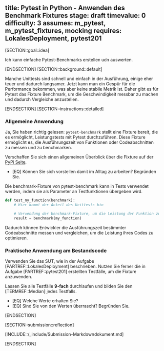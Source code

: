 title: Pytest in Python - Anwenden des Benchmark Fixtures
stage: draft
timevalue: 0
difficulty: 3
assumes: m_pytest, m_pytest_fixtures, mocking
requires: LokalesDeployment, pytest201
---

[SECTION::goal::idea]

Ich kann einfache Pytest-Benchmarks erstellen udn auswerten.

[ENDSECTION]
[SECTION::background::default]

Manche Unittests sind schnell und einfach in der Ausführung, einige eher teuer und dadurch langsamer.
Jetzt kann man ein Gespür für die Performance bekommen, was aber keine stabile Metrik ist. Daher
gibt es für Pytest das Fixture Benchmark, um die Geschwindigkeit messbar zu machen und dadurch
Vergleiche anzustellen.

[ENDSECTION]
[SECTION::instructions::detailed]

### Allgemeine Anwendung

Ja, Sie haben richtig gelesen: `pytest-benchmark` stellt eine Fixture bereit, die es ermöglicht,
Leistungstests mit Pytest durchzuführen. Diese Fixture ermöglicht es, die Ausführungszeit von
Funktionen oder Codeabschnitten zu messen und zu benchmarken.

Verschaffen Sie sich einen allgemeinen Überblick über die Fixture auf der
[PyPi Seite](https://pypi.org/project/pytest-benchmark/).

- [EQ] Können Sie sich vorstellen damit im Alltag zu arbeiten? Begründen Sie.

Die benchmark-Fixture von pytest-benchmark kann in Tests verwendet werden, indem sie als Parameter
an Testfunktionen übergeben wird.

```python
def test_my_function(benchmark):
    # Hier kommt der Anteil des Unittests hin

    # Verwendung der benchmark-Fixture, um die Leistung der Funktion zu messen
    result = benchmark(my_function)
```

Dadurch können Entwickler die Ausführungszeit bestimmter Codeabschnitte messen und vergleichen,
um die Leistung ihres Codes zu optimieren.

### Praktische Anwendung am Bestandscode

Verwenden Sie das SUT, wie in der Aufgabe [PARTREF::LokalesDeployment] beschrieben. Nutzen Sie ferner
die in Aufgabe [PARTREF::pytest201] erstellten Testfälle, um die Fixture anzuwenden.

Lassen Sie alle Testfälle **9-fach** durchlaufen und bilden Sie den [TERMREF::Median] jedes Testfalls.

- [EQ] Welche Werte erhalten Sie?
- [EQ] Sind Sie von den Werten überrascht? Begründen Sie.

[ENDSECTION]

[SECTION::submission::reflection]

[INCLUDE::/_include/Submission-Markdowndokument.md]

[ENDSECTION]
